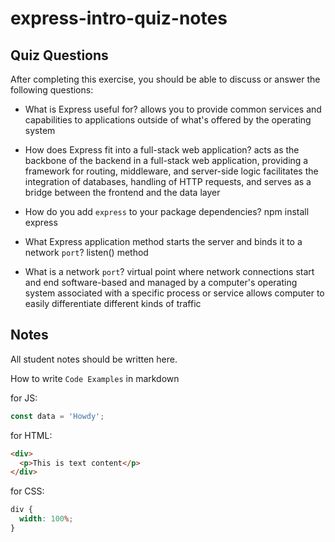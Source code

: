 # express-intro-quiz-notes

## Quiz Questions

After completing this exercise, you should be able to discuss or answer the following questions:

- What is Express useful for?
  allows you to provide common services and capabilities to applications outside of what's offered by the operating system

- How does Express fit into a full-stack web application?
  acts as the backbone of the backend in a full-stack web application, providing a framework for routing, middleware, and server-side logic
  facilitates the integration of databases, handling of HTTP requests, and serves as a bridge between the frontend and the data layer

- How do you add `express` to your package dependencies?
  npm install express

- What Express application method starts the server and binds it to a network `port`?
  listen() method

- What is a network `port`?
  virtual point where network connections start and end
  software-based and managed by a computer's operating system
  associated with a specific process or service
  allows computer to easily differentiate different kinds of traffic

## Notes

All student notes should be written here.

How to write `Code Examples` in markdown

for JS:

```javascript
const data = 'Howdy';
```

for HTML:

```html
<div>
  <p>This is text content</p>
</div>
```

for CSS:

```css
div {
  width: 100%;
}
```
